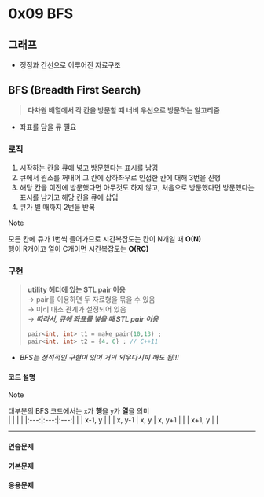 # 0x09 BFS

## 그래프

- 정점과 간선으로 이루어진 자료구조

## BFS (Breadth First Search) 

> **다차원 배열에서 각 칸을 방문할 때 너비 우선으로 방문하는 알고리즘**

- 좌표를 담을 큐 필요

### 로직

1. 시작하는 칸을 큐에 넣고 방문했다는 표시를 남김
2. 큐에서 원소를 꺼내어 그 칸에 상하좌우로 인접한 칸에 대해 3번을 진행
3. 해당 칸을 이전에 방문했다면 아무것도 하지 않고, 처음으로 방문했다면 방문했다는 표시를 남기고 해당 칸을 큐에 삽입
4. 큐가 빌 때까지 2번을 반복

> [!NOTE]  
> 모든 칸에 큐가 1번씩 들어가므로 시간복잡도는 칸이 N개일 때 **O(N)**  
> 행이 R개이고 열이 C개이면 시간복잡도는 **O(RC)**

### 구현

> **utility 헤더에 있는 STL pair 이용**  
> → pair를 이용하면 두 자료형을 묶을 수 있음  
> → 미리 대소 관계가 설정되어 있음  
> → ***따라서, 큐에 좌표를 넣을 때 STL pair 이용***
> ``` cpp
> pair<int, int> t1 = make_pair(10,13) ;
> pair<int, int> t2 = {4, 6} ; // C++11
> ```

- *BFS는 정석적인 구현이 있어 거의 외우다시피 해도 됨!!!*

#### 코드 설명

> [!NOTE]  
> 대부분의 BFS 코드에서는 `x`가 **행**을 `y`가 **열**을 의미  
> |  |  |  |
> |:---:|:---:|:---:|
> |  | x-1, y |  |
> | x, y-1 | x, y | x, y+1 |
> |  | x+1, y |  |

---

#### 연습문제



#### 기본문제



#### 응용문제

